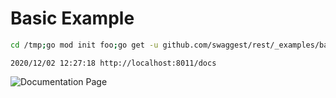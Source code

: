 # Basic Example

```bash
cd /tmp;go mod init foo;go get -u github.com/swaggest/rest/_examples/basic;go run github.com/swaggest/rest/_examples/basic;rm go.mod;rm go.sum
```

```
2020/12/02 12:27:18 http://localhost:8011/docs
```

![Documentation Page](./screen.png)